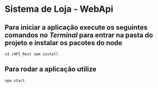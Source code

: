 # Sistema de Loja - WebApi

## Para iniciar a aplicação execute os seguintes comandos no *Terminal* para entrar na pasta do projeto e instalar os pacotes do node

`
cd /API_Rest
npm install
`

## Para rodar a aplicação utilize

`
npm start
`

